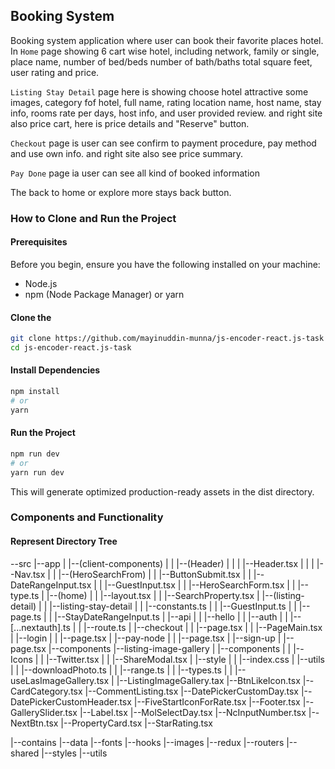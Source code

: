 ## Booking System

Booking system application where user can book their favorite places hotel. In `Home` page showing 6 cart wise hotel, including network, family or single, place name, number of bed/beds number of bath/baths total square feet, user rating and price.

`Listing Stay Detail` page here is showing choose hotel attractive some images, category fof hotel, full name, rating location name, host name, stay info, rooms rate per days, host info, and user provided review. and right site also price cart, here is price details and "Reserve" button.

`Checkout` page is user can see confirm to payment procedure, pay method and use own info. and right site also see price summary.

`Pay Done` page ia user can see all kind of booked information

The back to home or explore more stays back button.

### How to Clone and Run the Project

#### Prerequisites

Before you begin, ensure you have the following installed on your machine:

- Node.js
- npm (Node Package Manager) or yarn

#### Clone the

```bash
git clone https://github.com/mayinuddin-munna/js-encoder-react.js-task
cd js-encoder-react.js-task
```

#### Install Dependencies

```bash
npm install
# or
yarn
```

#### Run the Project

```bash
npm run dev
# or
yarn run dev

```

This will generate optimized production-ready assets in the dist directory.

### Components and Functionality

#### Represent Directory Tree

--src
  |--app
  |  |--(client-components)
  |  |  |--(Header)
  |  |  |   |--Header.tsx
  |  |  |   |--Nav.tsx
  |  |  |--(HeroSearchFrom)
  |  |      |--ButtonSubmit.tsx
  |  |      |--DateRangeInput.tsx
  |  |      |--GuestInput.tsx
  |  |      |--HeroSearchForm.tsx
  |  |  |--type.ts
  |  |--(home)
  |  |  |--layout.tsx
  |  |  |--SearchProperty.tsx
  |  |--(listing-detail)
  |  |  |--listing-stay-detail
  |  |     |--constants.ts
  |  |     |--GuestInput.ts
  |  |     |--page.ts
  |  |     |--StayDateRangeInput.ts
  |  |--api
  |  |  |--hello
  |  |     |--auth
  |  |        |--[...nextauth].ts
  |  |     |--route.ts
  |  |--checkout
  |  |  |--page.tsx
  |  |  |--PageMain.tsx
  |  |--login
  |  |   |--page.tsx
  |  |--pay-node
  |  |   |--page.tsx
  |  |--sign-up
  |     |--page.tsx
  |--components
     |--listing-image-gallery
     |  |--components
     |  |  |--Icons
     |  |     |--Twitter.tsx
     |  |  |--ShareModal.tsx
     |  |--style
     |  |  |--index.css
     |  |--utils
     |  |  |--downloadPhoto.ts
     |  |  |--range.ts
     |  |  |--types.ts
     |  |  |--useLasImageGallery.tsx
     |  |--ListingImageGallery.tax
     |--BtnLikeIcon.tsx
     |--CardCategory.tsx
     |--CommentListing.tsx
     |--DatePickerCustomDay.tsx
     |--DatePickerCustomHeader.tsx
     |--FiveStartIconForRate.tsx
     |--Footer.tsx
     |--GallerySlider.tsx
     |--Label.tsx
     |--MolSelectDay.tsx
     |--NcInputNumber.tsx
     |--NextBtn.tsx
     |--PropertyCard.tsx
     |--StarRating.tsx

  |--contains
  |--data
  |--fonts
  |--hooks
  |--images
  |--redux
  |--routers
  |--shared
  |--styles
  |--utils